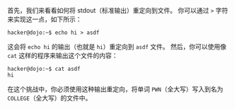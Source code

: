 首先，我们来看看如何将 stdout（标准输出）重定向到文件。
你可以通过 `>` 字符来实现这一点，如下所示：

```console
hacker@dojo:~$ echo hi > asdf
```

这会将 `echo hi` 的输出（也就是 `hi`）重定向到 `asdf` 文件。
然后，你可以使用像 `cat` 这样的程序来输出这个文件的内容：

```console
hacker@dojo:~$ cat asdf
hi
```

在这个挑战中，你必须使用这种输出重定向，将单词 `PWN`（全大写）写入到名为 `COLLEGE`（全大写）的文件中。
